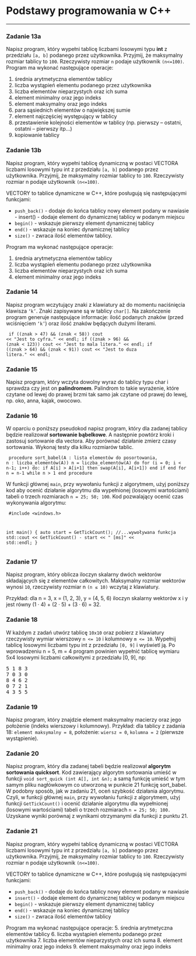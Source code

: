 # Podstawy programowania w C++
---

### Zadanie 13a
Napisz program, który wypełni tablicę liczbami losowymi typu <b>int</b> z przedziału `[a, b]` podanego przez użytkownika. Przyjmij, że maksymalny rozmiar tablicy to `100`. Rzeczywisty rozmiar `n` podaje użytkownik `(n<=100)`. Program ma wykonać następujące operacje:
1. średnia arytmetyczna elementów tablicy
2. liczba wystąpień elementu podanego przez użytkownika
3. liczba elementów nieparzystych oraz ich suma
4. element minimalny oraz jego indeks
5. element maksymalny oraz jego indeks
6. para sąsiednich elementów o największej sumie
7. element najczęściej występujący w tablicy
8. przestawienie kolejności elementów w tablicy (np. pierwszy – ostatni, ostatni –
pierwszy itp...)
9. kopiowanie tablicy

### Zadanie 13b
Napisz program, który wypełni tablicę dynamiczną w postaci VECTORA liczbami losowymi typu int z przedziału `[a, b]` podanego przez użytkownika. Przyjmij, że maksymalny rozmiar tablicy to `100`. Rzeczywisty rozmiar n podaje użytkownik `(n<=100)`.

VECTORY to tablice dynamiczne w C++, które posługują się następującymi funkcjami:
- `push_back()` - dodaje do końca tablicy nowy element podany w nawiasie - insert() - dodaje element do dynamicznej tablicy w podanym miejscu
- `begin()` - wskazuje pierwszy element dynamicznej tablicy
- `end()` - wskazuje na koniec dynamicznej tablicy
- `size()` - zwraca ilość elementów tablicy.

Program ma wykonać następujące operacje:
1. średnia arytmetyczna elementów tablicy
2. liczba wystąpień elementu podanego przez użytkownika
3. liczba elementów nieparzystych oraz ich suma
4. element minimalny oraz jego indeks

### Zadanie 14
Napisz program wczytujący znaki z klawiatury aż do momentu naciśnięcia klawisza `‘k’`. Znaki zapisywane są w tablicy `char[]`. Na zakończenie program generuje następujące informacje: ilość podanych znaków (przed wciśnięciem `‘k’`) oraz ilość znaków będących dużymi literami.

<code><pre>
if ((znak > 47) && (znak < 58)) cout << "Jest to cyfra." << endl;
if ((znak > 96) && (znak < 123)) cout << "Jest to mala litera." << endl;
if ((znak > 64) && (znak < 91)) cout << "Jest to duza litera." << endl;
</pre></code>

### Zadanie 15
Napisz program, który wczyta dowolny wyraz do tablicy typu char i sprawdza czy jest on <b>palindromem</b>. Palindrom to takie wyrażenie, które czytane od lewej do prawej brzmi tak samo jak czytane od prawej do lewej, np. oko, anna, kajak, owocowo.

### Zadanie 16
W oparciu o poniższy pseudokod napisz program, który dla zadanej tablicy będzie realizował <b>sortowanie bąbelkowe</b>. A następnie powtórz kroki i zastosuj sortowanie dla vectora. Aby porównać działanie zmierz czasy sortowania. Wykonaj testy dla kilku rozmiarów tablic.

<code><pre>
procedure sort_babel(A : lista elementów do posortowania, n : liczba_elementów(A))
  n = liczba_elementów(A)
do
for (i = 0; i < n-1; i++) do:
if A[i] > A[i+1] then swap(A[i], A[i+1])
end if end for n = n-1
while n > 1 end procedure
</pre></code>

W funkcji głównej `main`, przy wywołaniu funkcji z algorytmem, użyj poniższy kod aby ocenić działanie algorytmu dla wypełnionej (losowymi wartościami) tabeli o trzech rozmiarach `n = 25; 50; 100`.
Kod pozwalający ocenić czas wykonywania algorytmu:

<code><pre>
#include <windows.h>
  
int main() {
auto start = GetTickCount();
//...wywoływana funkcja
std::cout << GetTickCount() - start << " [ms]" << std::endl;
}
</pre></code>

### Zadanie 17
Napisz program, który oblicza iloczyn skalarny dwóch wektorów składających się z elementów całkowitych. Maksymalny rozmiar wektorów wynosi `10`, rzeczywisty rozmiar n `(n ≤ 10)` wczytaj z klawiatury.

Przykład: dla n = 3, x = (1, 2, 3), y = (4, 5, 6) iloczyn skalarny wektorów x i y jest równy (1 · 4) + (2 · 5) + (3 · 6) = 32.

### Zadanie 18
W każdym z zadań utwórz tablicę `10x10` oraz pobierz z klawiatury rzeczywisty wymiar wierszowy `n <= 10` i kolumnowy `m <= 10`. Wypełnij tablicę losowymi liczbami typu int z przedziału `[0, 9]` i wyświetl ją.
Po wprowadzeniu n = 5, m = 4 program powinien wypełnić tablicę wymiaru 5x4 losowymi liczbami całkowitymi z przedziału [0, 9], np:

<pre>
5 1 8 3
7 0 3 0 
8 4 6 2
0 7 2 1
4 3 5 5
</pre>

### Zadanie 19
Napisz program, który znajdzie element maksymalny macierzy oraz jego położenie (indeks wierszowy i kolumnowy).
Przykład: dla tablicy z zadania 18: `element maksymalny = 8`, położenie: `wiersz = 0`, `kolumna = 2` (pierwsze wystąpienie).

### Zadanie 20
Napisz program, który dla zadanej tabeli będzie realizował <b>algorytm sortowania quicksort</b>. Kod zawierający algorytm sortowania umieść w funkcji `void sort_quick (int A[], int &n);` a samą funkcję umieść w tym samym pliku nagłówkowym co utworzoną w punkcie 21 funkcję sort_babel.
W podobny sposób, jak w zadaniu 21, oceń szybkość działania algorytmu. Czyli, w funkcji głównej `main`, przy wywołaniu funkcji z algorytmem, użyj funkcji `GetTickCount()` i ocenić działanie algorytmu dla wypełnionej (losowymi wartościami) tabeli o trzech rozmiarach `n = 25; 50; 100.` Uzyskane wyniki porównaj z wynikami otrzymanymi dla funkcji z punktu 21.

### Zadanie 21
Napisz program, który wypełni tablicę dynamiczną w postaci VECTORA liczbami losowymi typu int z przedziału `[a, b]` podanego przez użytkownika. Przyjmij, że maksymalny rozmiar tablicy to `100`. Rzeczywisty rozmiar n podaje użytkownik `(n<=100)`.

VECTORY to tablice dynamiczne w C++, które posługują się następującymi funkcjami:
- `push_back()` - dodaje do końca tablicy nowy element podany w nawiasie
- `insert()` - dodaje element do dynamicznej tablicy w podanym miejscu
- `begin()` - wskazuje pierwszy element dynamicznej tablicy
- `end()` - wskazuje na koniec dynamicznej tablicy
- `size()` - zwraca ilość elementów tablicy

Program ma wykonać następujące operacje:
5. średnia arytmetyczna elementów tablicy
6. liczba wystąpień elementu podanego przez użytkownika
7. liczba elementów nieparzystych oraz ich suma
8. element minimalny oraz jego indeks
9. element maksymalny oraz jego indeks
